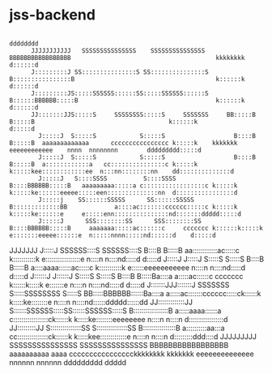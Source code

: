 # jss-backend

                                                                                                                                                                                                   
                                                                                                                                                                                           dddddddd
          JJJJJJJJJJJ   SSSSSSSSSSSSSSS    SSSSSSSSSSSSSSS      BBBBBBBBBBBBBBBBB                                        kkkkkkkk                                                          d::::::d
          J:::::::::J SS:::::::::::::::S SS:::::::::::::::S     B::::::::::::::::B                                       k::::::k                                                          d::::::d
          J:::::::::JS:::::SSSSSS::::::SS:::::SSSSSS::::::S     B::::::BBBBBB:::::B                                      k::::::k                                                          d::::::d
          JJ:::::::JJS:::::S     SSSSSSSS:::::S     SSSSSSS     BB:::::B     B:::::B                                     k::::::k                                                          d:::::d 
            J:::::J  S:::::S            S:::::S                   B::::B     B:::::B  aaaaaaaaaaaaa      cccccccccccccccc k:::::k    kkkkkkk eeeeeeeeeeee    nnnn  nnnnnnnn        ddddddddd:::::d 
            J:::::J  S:::::S            S:::::S                   B::::B     B:::::B  a::::::::::::a   cc:::::::::::::::c k:::::k   k:::::kee::::::::::::ee  n:::nn::::::::nn    dd::::::::::::::d 
            J:::::J   S::::SSSS          S::::SSSS                B::::BBBBBB:::::B   aaaaaaaaa:::::a c:::::::::::::::::c k:::::k  k:::::ke::::::eeeee:::::een::::::::::::::nn  d::::::::::::::::d 
            J:::::j    SS::::::SSSSS      SS::::::SSSSS           B:::::::::::::BB             a::::ac:::::::cccccc:::::c k:::::k k:::::ke::::::e     e:::::enn:::::::::::::::nd:::::::ddddd:::::d 
            J:::::J      SSS::::::::SS      SSS::::::::SS         B::::BBBBBB:::::B     aaaaaaa:::::ac::::::c     ccccccc k::::::k:::::k e:::::::eeeee::::::e  n:::::nnnn:::::nd::::::d    d:::::d 
JJJJJJJ     J:::::J         SSSSSS::::S        SSSSSS::::S        B::::B     B:::::B  aa::::::::::::ac:::::c              k:::::::::::k  e:::::::::::::::::e   n::::n    n::::nd:::::d     d:::::d 
J:::::J     J:::::J              S:::::S            S:::::S       B::::B     B:::::B a::::aaaa::::::ac:::::c              k:::::::::::k  e::::::eeeeeeeeeee    n::::n    n::::nd:::::d     d:::::d 
J::::::J   J::::::J              S:::::S            S:::::S       B::::B     B:::::Ba::::a    a:::::ac::::::c     ccccccc k::::::k:::::k e:::::::e             n::::n    n::::nd:::::d     d:::::d 
J:::::::JJJ:::::::J  SSSSSSS     S:::::SSSSSSSS     S:::::S     BB:::::BBBBBB::::::Ba::::a    a:::::ac:::::::cccccc:::::ck::::::k k:::::ke::::::::e            n::::n    n::::nd::::::ddddd::::::dd
 JJ:::::::::::::JJ   S::::::SSSSSS:::::SS::::::SSSSSS:::::S     B:::::::::::::::::B a:::::aaaa::::::a c:::::::::::::::::ck::::::k  k:::::ke::::::::eeeeeeee    n::::n    n::::n d:::::::::::::::::d
   JJ:::::::::JJ     S:::::::::::::::SS S:::::::::::::::SS      B::::::::::::::::B   a::::::::::aa:::a cc:::::::::::::::ck::::::k   k:::::kee:::::::::::::e    n::::n    n::::n  d:::::::::ddd::::d
     JJJJJJJJJ        SSSSSSSSSSSSSSS    SSSSSSSSSSSSSSS        BBBBBBBBBBBBBBBBB     aaaaaaaaaa  aaaa   cccccccccccccccckkkkkkkk    kkkkkkk eeeeeeeeeeeeee    nnnnnn    nnnnnn   ddddddddd   ddddd
                                                                                                                                                                                                   
                                                                                                                                                                                                   
                                                                                                                                                                                                   
                                                                                                                                                                                                   
                                                                                                                                                                                                   
                                                                                                                                                                                                   
                                                                                                                                                                                                   
